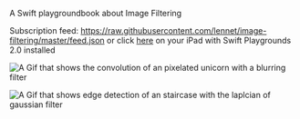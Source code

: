 A Swift playgroundbook about Image Filtering

Subscription feed: https://raw.githubusercontent.com/lennet/image-filtering/master/feed.json or click [here](https://developer.apple.com/ul/sp0?url=https://raw.githubusercontent.com/lennet/image-filtering/master/feed.json) on your iPad with Swift Playgrounds 2.0 installed

![A Gif that shows the convolution of an pixelated unicorn with a blurring filter](playgroundDemo.gif)

![A Gif that shows edge detection of an staircase with the laplcian of gaussian filter](playgroundDemo2.gif)
